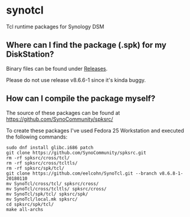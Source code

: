 # synotcl
Tcl runtime packages for Synology DSM

## Where can I find the package (.spk) for my DiskStation?
Binary files can be found under [Releases](https://github.com/eelcohn/SynoTcl/releases/).

Please do not use release v8.6.6-1 since it's kinda buggy.

## How can I compile the package myself?
The source of these packages can be found at https://github.com/SynoCommunity/spksrc/

To create these packages I've used Fedora 25 Workstation and executed the following commands:

```
sudo dnf install glibc.i686 patch
git clone https://github.com/SynoCommunity/spksrc.git
rm -rf spksrc/cross/tcl/
rm -rf spksrc/cross/tcltls/
rm -rf spksrc/spk/tcl/
git clone https://github.com/eelcohn/SynoTcl.git --branch v8.6.8-1-20180110
mv SynoTcl/cross/tcl/ spksrc/cross/
mv SynoTcl/cross/tcltls/ spksrc/cross/
mv SynoTcl/spk/tcl/ spksrc/spk/
mv SynoTcl/local.mk spksrc/
cd spksrc/spk/tcl/
make all-archs
```
